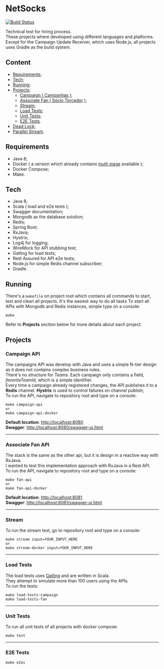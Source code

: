 # NetSocks
[![Build Status](https://travis-ci.org/vitorsalgado/netsocks.svg?branch=master)](https://travis-ci.org/vitorsalgado/netsocks)  

Technical test for hiring process.  
These projects where developed using different languages and platforms. Except for the Campaign Update Receiver, which uses Node.js, all 
projects uses Gradle as the build system.

## Content
- [Requirements](#requirements);  
- [Tech](#tech);  
- [Running](#running);  
- [Projects](#projects);    
	- [Campaign ( Campanhas )](#campaign-api);  
	- [Associate Fan ( Sócio Torcedor )](#associate-fan-api);
	- [Stream](#stream);  
	- [Load Tests](#load-tests);  
	- [Unit Tests](#unit-tests);  
	- [E2E Tests](#e2e-tests).
- [Dead Lock](DEAD_LOCK.md);
- [Parallel Stream](PARALLEL_STREAM.md).

## Requirements
- Java 8;
- Docker ( a version which already contains [multi stage](https://docs.docker.com/engine/userguide/eng-image/multistage-build/) available );
- Docker Compose;
- Make.

## Tech
- Java 8;
- Scala ( load and e2e tests );
- Swagger documentation;
- Mongodb as the database solution;
- Redis;
- Spring Boot;
- RxJava;
- Hystrix;
- Log4j for logging;
- WireMock for API stubbing test;
- Gatling for load tests;
- Rest Assured for API e2e tests;
- Node.js for simple Redis channel subscriber;
- Gradle.

## Running
There's a `makefile` on project root which contains all commands to start, test and clean all projects. It's the easiest way to do all tasks
To start all APIs with Mongodb and Redis instances, simple type on a console: 
```
make
```
Refer to **Projects** section below for more details about each project.


## Projects

### Campaign API
The campaigns API was develop with Java and uses a simple N-tier design as it does not contains complex business rules.  
There's no structure for *Teams*. Each campaign only contains a field, *favoriteTeamId*, which is a simple identifier.  
Every time a campaign already registered changes, the API publishes it to a **Redis** channel. **Hystrix** is used to control failures on channel publish;    
To run the API, navigate to repository root and type on a console:
```
make campaign-api
or
make campaign-api-docker
```

**Default location**: [http://localhost:8080](http://localhost:8080)  
**Swagger**: [http://localhost:8080/swagger-ui.html](http://localhost:8080/swagger-ui.html) 

---



### Associate Fan API
The stack is the same as the other api, but it is design in a reactive way with RxJava.  
I wanted to test this implementation approach with RxJava in a Rest API.  
To run the API, navigate to repository root and type on a console:
```
make fan-api
or
make fan-api-docker
```

**Default location**: [http://localhost:8081](http://localhost:8081)  
**Swagger**: [http://localhost:8081/swagger-ui.html](http://localhost:8081/swagger-ui.html) 

---



### Stream 
To run the stream test, go to repository root and type on a console:  
```
make stream input=YOUR_INPUT_HERE
or
make stream-docker input=YOUR_INPUT_HERE
```

---



### Load Tests
The load tests uses [Gatling](https://gatling.io/) and are written in Scala.  
They attempt to simulate more than 100 users using the APIs.  
To run the tests:
```
make load-tests-campaign
make load-tests-fan
```

---



### Unit Tests
To run all unit tests of all projects with docker compose:
```
make test
```

---



### E2E Tests
```
make e2es
```
